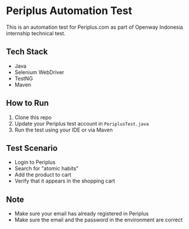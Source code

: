 # Periplus Automation Test

This is an automation test for Periplus.com as part of Openway Indonesia internship technical test.

## Tech Stack
- Java
- Selenium WebDriver
- TestNG
- Maven

## How to Run
1. Clone this repo
2. Update your Periplus test account in `PeriplusTest.java`
3. Run the test using your IDE or via Maven

## Test Scenario
- Login to Periplus
- Search for "atomic habits"
- Add the product to cart
- Verify that it appears in the shopping cart

## Note
- Make sure your email has already registered in Periplus
- Make sure the email and the password in the environment are correct
